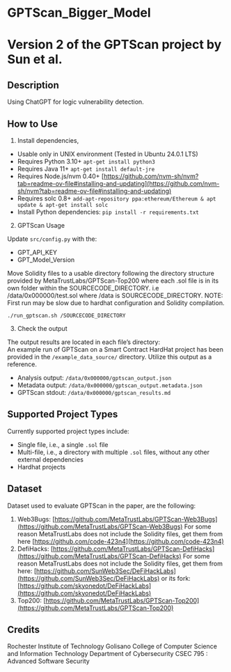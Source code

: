 # GPTScan_Bigger_Model
# Version 2 of the GPTScan project by Sun et al.

## Description

Using ChatGPT for logic vulnerability detection.

## How to Use

1. Install dependencies,

- Usable only in UNIX environment (Tested in Ubuntu 24.0.1 LTS)
- Requires Python 3.10+ `apt-get install python3`
- Requires Java 11+ `apt-get install default-jre`
- Requires Node.js/nvm 0.40+ [https://github.com/nvm-sh/nvm?tab=readme-ov-file#installing-and-updating](https://github.com/nvm-sh/nvm?tab=readme-ov-file#installing-and-updating)
- Requires solc 0.8+ `add-apt-repository ppa:ethereum/Ethereum & apt update & apt-get install solc`
- Install Python dependencies: `pip install -r requirements.txt`

2. GPTScan Usage

Update `src/config.py` with the:
- GPT_API_KEY
- GPT_Model_Version

Move Solidity files to a usable directory following the directory structure provided by MetaTrustLabs/GPTScan-Top200 where each .sol file is in its own folder within the SOURCECODE_DIRECTORY. i.e /data/0x000000/test.sol where /data is SOURCECODE_DIRECTORY.
NOTE: First run may be slow due to hardhat configuration and Solidity compilation.

```shell
./run_gptscan.sh /SOURCECODE_DIRECTORY
```

3. Check the output

The output results are located in each file’s directory:<br />
An example run of GPTScan on a Smart Contract HardHat project has been provided in the `/example_data_source/` directory. Utilize this output as a reference.<br />
- Analysis output: `/data/0x000000/gptscan_output.json`
- Metadata output: `/data/0x000000/gptscan_output.metadata.json`
- GPTScan stdout: `/data/0x000000/gptscan_results.md`


## Supported Project Types

Currently supported project types include:
- Single file, i.e., a single `.sol` file
- Multi-file, i.e., a directory with multiple `.sol` files, without any other external dependencies
- Hardhat projects

## Dataset

Dataset used to evaluate GPTScan in the paper, are the following:
1. Web3Bugs: [https://github.com/MetaTrustLabs/GPTScan-Web3Bugs](https://github.com/MetaTrustLabs/GPTScan-Web3Bugs) For some reason MetaTrustLabs does not include the Solidity files, get them from here [https://github.com/code-423n4](https://github.com/code-423n4)
2. DefiHacks: [https://github.com/MetaTrustLabs/GPTScan-DefiHacks](https://github.com/MetaTrustLabs/GPTScan-DefiHacks) For some reason MetaTrustLabs does not include the Solidity files, get them from here: [https://github.com/SunWeb3Sec/DeFiHackLabs](https://github.com/SunWeb3Sec/DeFiHackLabs) or its fork: [https://github.com/skyonedot/DeFiHackLabs](https://github.com/skyonedot/DeFiHackLabs)
3. Top200: [https://github.com/MetaTrustLabs/GPTScan-Top200](https://github.com/MetaTrustLabs/GPTScan-Top200)

## Credits
Rochester Institute of Technology
Golisano College of Computer Science and Information Technology
Department of Cybersecurity
CSEC 795 : Advanced Software Security
